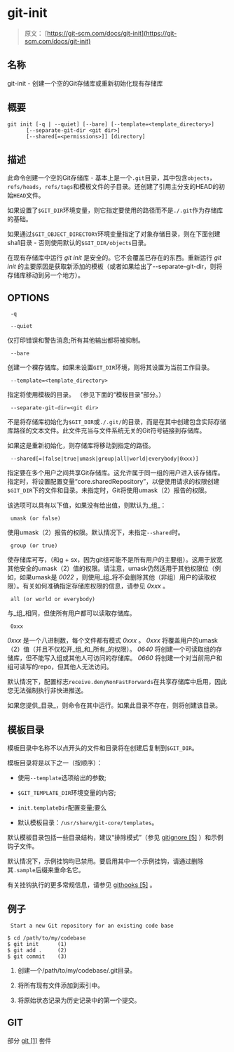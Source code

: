 # git-init

> 原文： [https://git-scm.com/docs/git-init](https://git-scm.com/docs/git-init)

## 名称

git-init - 创建一个空的Git存储库或重新初始化现有存储库

## 概要

```
git init [-q | --quiet] [--bare] [--template=<template_directory>]
	  [--separate-git-dir <git dir>]
	  [--shared[=<permissions>]] [directory]
```

## 描述

此命令创建一个空的Git存储库 - 基本上是一个`.git`目录，其中包含`objects`，`refs/heads`，`refs/tags`和模板文件的子目录。还创建了引用主分支的HEAD的初始`HEAD`文件。

如果设置了`$GIT_DIR`环境变量，则它指定要使用的路径而不是`./.git`作为存储库的基础。

如果通过`$GIT_OBJECT_DIRECTORY`环境变量指定了对象存储目录，则在下面创建sha1目录 - 否则使用默认的`$GIT_DIR/objects`目录。

在现有存储库中运行 _git init_ 是安全的。它不会覆盖已存在的东西。重新运行 _git init_ 的主要原因是获取新添加的模板（或者如果给出了--separate-git-dir，则将存储库移动到另一个地方）。

## OPTIONS

```
 -q 
```

```
 --quiet 
```

仅打印错误和警告消息;所有其他输出都将被抑制。

```
 --bare 
```

创建一个裸存储库。如果未设置`GIT_DIR`环境，则将其设置为当前工作目录。

```
 --template=<template_directory> 
```

指定将使用模板的目录。 （参见下面的“模板目录”部分。）

```
 --separate-git-dir=<git dir> 
```

不是将存储库初始化为`$GIT_DIR`或`./.git/`的目录，而是在其中创建包含实际存储库路径的文本文件。此文件充当与文件系统无关的Git符号链接到存储库。

如果这是重新初始化，则存储库将移动到指定的路径。

```
 --shared[=(false|true|umask|group|all|world|everybody|0xxx)] 
```

指定要在多个用户之间共享Git存储库。这允许属于同一组的用户进入该存储库。指定时，将设置配置变量“core.sharedRepository”，以便使用请求的权限创建`$GIT_DIR`下的文件和目录。未指定时，Git将使用umask（2）报告的权限。

该选项可以具有以下值，如果没有给出值，则默认为_组_：

```
 umask (or false) 
```

使用umask（2）报告的权限。默认情况下，未指定`--shared`时。

```
 group (or true) 
```

使存储库可写，（和g + sx，因为git组可能不是所有用户的主要组）。这用于放宽其他安全的umask（2）值的权限。请注意，umask仍然适用于其他权限位（例如，如果umask是 _0022_ ，则使用_组_将不会删除其他（非组）用户的读取权限）。有关如何准确指定存储库权限的信息，请参见 _0xxx_ 。

```
 all (or world or everybody) 
```

与_组_相同，但使所有用户都可以读取存储库。

```
 0xxx 
```

_0xxx_ 是一个八进制数，每个文件都有模式 _0xxx_ 。 _0xxx_ 将覆盖用户的umask（2）值（并且不仅松开_组_和_所有_的权限）。 _0640_ 将创建一个可读取组的存储库，但不能写入组或其他人可访问的存储库。 _0660_ 将创建一个对当前用户和组可读写的repo，但其他人无法访问。

默认情况下，配置标志`receive.denyNonFastForwards`在共享存储库中启用，因此您无法强制执行非快进推送。

如果您提供_目录_，则命令在其中运行。如果此目录不存在，则将创建该目录。

## 模板目录

模板目录中名称不以点开头的文件和目录将在创建后复制到`$GIT_DIR`。

模板目录将是以下之一（按顺序）：

*   使用`--template`选项给出的参数;

*   `$GIT_TEMPLATE_DIR`环境变量的内容;

*   `init.templateDir`配置变量;要么

*   默认模板目录：`/usr/share/git-core/templates`。

默认模板目录包括一些目录结构，建议“排除模式”（参见 [gitignore [5]](https://git-scm.com/docs/gitignore) ）和示例钩子文件。

默认情况下，示例挂钩均已禁用。要启用其中一个示例挂钩，请通过删除其`.sample`后缀来重命名它。

有关挂钩执行的更多常规信息，请参见 [githooks [5]](https://git-scm.com/docs/githooks) 。

## 例子

```
 Start a new Git repository for an existing code base 
```

```
$ cd /path/to/my/codebase
$ git init      (1)
$ git add .     (2)
$ git commit    (3)
```

1.  创建一个/path/to/my/codebase/.git目录。

2.  将所有现有文件添加到索引中。

3.  将原始状态记录为历史记录中的第一个提交。

## GIT

部分 [git [1]](https://git-scm.com/docs/git) 套件